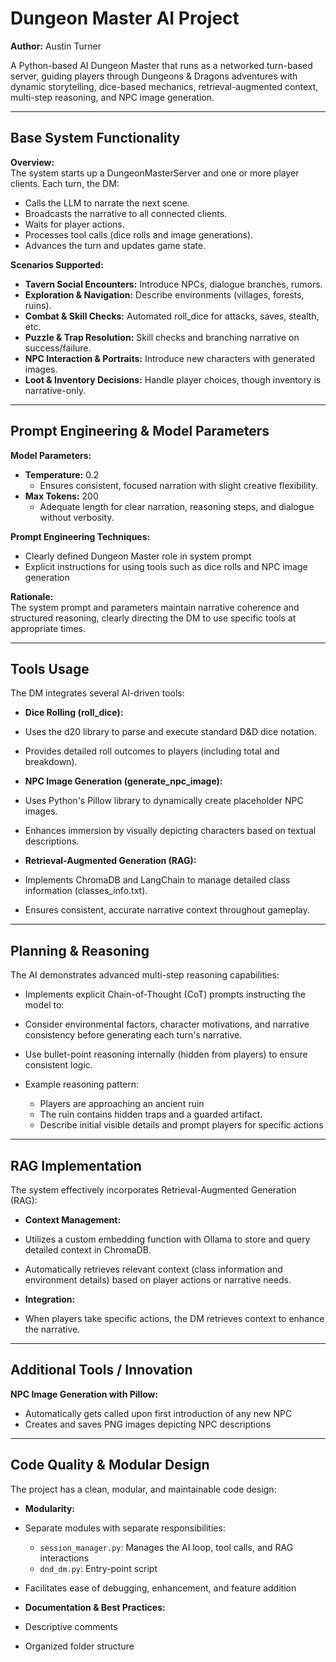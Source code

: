 # Dungeon Master AI Project

**Author:** Austin Turner

A Python-based AI Dungeon Master that runs as a networked turn-based server, guiding players through Dungeons & Dragons adventures with dynamic storytelling, dice-based mechanics, retrieval-augmented context, multi-step reasoning, and NPC image generation.

---

## Base System Functionality

**Overview:**  
The system starts up a DungeonMasterServer and one or more player clients. Each turn, the DM:
- Calls the LLM to narrate the next scene.
- Broadcasts the narrative to all connected clients.
- Waits for player actions.
- Processes tool calls (dice rolls and image generations).
- Advances the turn and updates game state.

**Scenarios Supported:**  
- **Tavern Social Encounters:** Introduce NPCs, dialogue branches, rumors.  
- **Exploration & Navigation:** Describe environments (villages, forests, ruins).  
- **Combat & Skill Checks:** Automated roll_dice for attacks, saves, stealth, etc.  
- **Puzzle & Trap Resolution:** Skill checks and branching narrative on success/failure.  
- **NPC Interaction & Portraits:** Introduce new characters with generated images.  
- **Loot & Inventory Decisions:** Handle player choices, though inventory is narrative-only.  

---

## Prompt Engineering & Model Parameters

**Model Parameters:**
- **Temperature:** 0.2
  - Ensures consistent, focused narration with slight creative flexibility.
- **Max Tokens:** 200
  - Adequate length for clear narration, reasoning steps, and dialogue without verbosity.

**Prompt Engineering Techniques:**
- Clearly defined Dungeon Master role in system prompt
- Explicit instructions for using tools such as dice rolls and NPC image generation

**Rationale:**  
The system prompt and parameters maintain narrative coherence and structured reasoning, clearly directing the DM to use specific tools at appropriate times.

---

## Tools Usage

The DM integrates several AI-driven tools:

- **Dice Rolling (roll_dice):**
- Uses the d20 library to parse and execute standard D&D dice notation.
- Provides detailed roll outcomes to players (including total and breakdown).

- **NPC Image Generation (generate_npc_image):**
- Uses Python's Pillow library to dynamically create placeholder NPC images.
- Enhances immersion by visually depicting characters based on textual descriptions.

- **Retrieval-Augmented Generation (RAG):**
- Implements ChromaDB and LangChain to manage detailed class information (classes_info.txt).
- Ensures consistent, accurate narrative context throughout gameplay.

---

## Planning & Reasoning

The AI demonstrates advanced multi-step reasoning capabilities:

- Implements explicit Chain-of-Thought (CoT) prompts instructing the model to:
- Consider environmental factors, character motivations, and narrative consistency before generating each turn's narrative.
- Use bullet-point reasoning internally (hidden from players) to ensure consistent logic.

- Example reasoning pattern:
    - Players are approaching an ancient ruin
    - The ruin contains hidden traps and a guarded artifact.
    - Describe initial visible details and prompt players for specific actions

---

## RAG Implementation

The system effectively incorporates Retrieval-Augmented Generation (RAG):

- **Context Management:**
- Utilizes a custom embedding function with Ollama to store and query detailed context in ChromaDB.
- Automatically retrieves relevant context (class information and environment details) based on player actions or narrative needs.

- **Integration:**
- When players take specific actions, the DM retrieves context to enhance the narrative.

---

## Additional Tools / Innovation

**NPC Image Generation with Pillow:**

- Automatically gets called upon first introduction of any new NPC
- Creates and saves PNG images depicting NPC descriptions

---

## Code Quality & Modular Design

The project has a clean, modular, and maintainable code design:

- **Modularity:**
- Separate modules with separate responsibilities:
  - `session_manager.py`: Manages the AI loop, tool calls, and RAG interactions
  - `dnd_dm.py`: Entry-point script
- Facilitates ease of debugging, enhancement, and feature addition

- **Documentation & Best Practices:**
- Descriptive comments
- Organized folder structure

